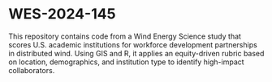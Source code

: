 # WES-2024-145
This repository contains code from a Wind Energy Science study that scores U.S. academic institutions for workforce development partnerships in distributed wind. Using GIS and R, it applies an equity-driven rubric based on location, demographics, and institution type to identify high-impact collaborators.
